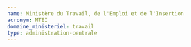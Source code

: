 ```yaml
---
name: Ministère du Travail, de l'Emploi et de l'Insertion
acronym: MTEI
domaine_ministeriel: travail
type: administration-centrale
---
```

